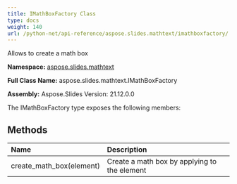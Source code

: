 ```yaml
---
title: IMathBoxFactory Class
type: docs
weight: 140
url: /python-net/api-reference/aspose.slides.mathtext/imathboxfactory/
---
```


Allows to create a math box

**Namespace:** [aspose.slides.mathtext](/slides/python-net/api-reference/aspose.slides.mathtext/)

**Full Class Name:** aspose.slides.mathtext.IMathBoxFactory

**Assembly:**  Aspose.Slides Version: 21.12.0.0

The IMathBoxFactory type exposes the following members:
## **Methods**
|**Name**|**Description**|
| :- | :- |
|create_math_box(element)|Create a math box by applying to the element|
